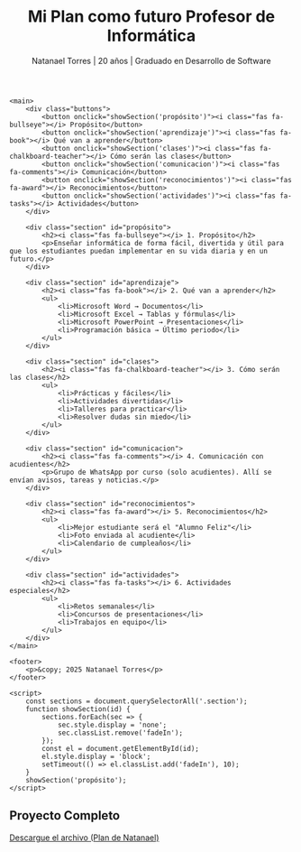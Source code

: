 
<html lang="es">
<head>
    <meta charset="UTF-8">
    <meta name="viewport" content="width=device-width, initial-scale=1.0">
    <title>Plan Docente - Natanael Torres</title>
    <link rel="stylesheet" href="style.css">
    <link href="https://cdnjs.cloudflare.com/ajax/libs/font-awesome/6.4.0/css/all.min.css" rel="stylesheet">
</head>
<body>
    <header>
        <h1><i class="fas fa-laptop-code"></i> Mi Plan como futuro Profesor de Informática</h1>
        <p>Natanael Torres | 20 años | Graduado en Desarrollo de Software</p>
    </header>

    <main>
        <div class="buttons">
            <button onclick="showSection('propósito')"><i class="fas fa-bullseye"></i> Propósito</button>
            <button onclick="showSection('aprendizaje')"><i class="fas fa-book"></i> Qué van a aprender</button>
            <button onclick="showSection('clases')"><i class="fas fa-chalkboard-teacher"></i> Cómo serán las clases</button>
            <button onclick="showSection('comunicacion')"><i class="fas fa-comments"></i> Comunicación</button>
            <button onclick="showSection('reconocimientos')"><i class="fas fa-award"></i> Reconocimientos</button>
            <button onclick="showSection('actividades')"><i class="fas fa-tasks"></i> Actividades</button>
        </div>

        <div class="section" id="propósito">
            <h2><i class="fas fa-bullseye"></i> 1. Propósito</h2>
            <p>Enseñar informática de forma fácil, divertida y útil para que los estudiantes puedan implementar en su vida diaria y en un futuro.</p>
        </div>

        <div class="section" id="aprendizaje">
            <h2><i class="fas fa-book"></i> 2. Qué van a aprender</h2>
            <ul>
                <li>Microsoft Word → Documentos</li>
                <li>Microsoft Excel → Tablas y fórmulas</li>
                <li>Microsoft PowerPoint → Presentaciones</li>
                <li>Programación básica → Último periodo</li>
            </ul>
        </div>

        <div class="section" id="clases">
            <h2><i class="fas fa-chalkboard-teacher"></i> 3. Cómo serán las clases</h2>
            <ul>
                <li>Prácticas y fáciles</li>
                <li>Actividades divertidas</li>
                <li>Talleres para practicar</li>
                <li>Resolver dudas sin miedo</li>
            </ul>
        </div>

        <div class="section" id="comunicacion">
            <h2><i class="fas fa-comments"></i> 4. Comunicación con acudientes</h2>
            <p>Grupo de WhatsApp por curso (solo acudientes). Allí se envían avisos, tareas y noticias.</p>
        </div>

        <div class="section" id="reconocimientos">
            <h2><i class="fas fa-award"></i> 5. Reconocimientos</h2>
            <ul>
                <li>Mejor estudiante será el "Alumno Feliz"</li>
                <li>Foto enviada al acudiente</li>
                <li>Calendario de cumpleaños</li>
            </ul>
        </div>

        <div class="section" id="actividades">
            <h2><i class="fas fa-tasks"></i> 6. Actividades especiales</h2>
            <ul>
                <li>Retos semanales</li>
                <li>Concursos de presentaciones</li>
                <li>Trabajos en equipo</li>
            </ul>
        </div>
    </main>

    <footer>
        <p>&copy; 2025 Natanael Torres</p>
    </footer>

    <script>
        const sections = document.querySelectorAll('.section');
        function showSection(id) {
            sections.forEach(sec => {
                sec.style.display = 'none';
                sec.classList.remove('fadeIn');
            });
            const el = document.getElementById(id);
            el.style.display = 'block';
            setTimeout(() => el.classList.add('fadeIn'), 10);
        }
        showSection('propósito');
    </script>

<section id="descargar-pdf">
    <h2><i class="fas fa-file-pdf"></i> Proyecto Completo</h2>
    <a href="Plan Docente de Natanael Torres.pdf" download class="pdf-button">
        <i class="fas fa-download"></i> Descargue el archivo (Plan de Natanael)
    </a>
</section>

